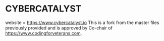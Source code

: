 # CYBERCATALYST
website = https://www.cybercatalyst.io
This is a fork from the master files previously provided and is approved by Co-chair of https://www.codingforveterans.com.
